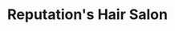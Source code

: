 ---
title: "Reputation's Hair Salon"
url: /philadelphia/reputations-hair-salon/
shop: hairdresser
---